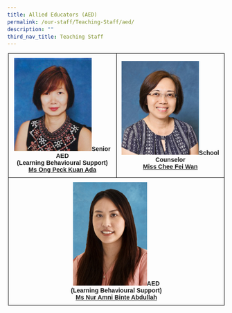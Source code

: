 ```yaml
---
title: Allied Educators (AED)
permalink: /our-staff/Teaching-Staff/aed/
description: ""
third_nav_title: Teaching Staff
---
```

<style type="text/css">
.tg  {border-collapse:collapse;border-spacing:0;margin:0px auto;}
.tg td{border-color:black;border-style:solid;border-width:1px;font-family:Arial, sans-serif;font-size:14px;
  overflow:hidden;padding:10px 5px;word-break:normal;}
.tg th{border-color:black;border-style:solid;border-width:1px;font-family:Arial, sans-serif;font-size:14px;
  font-weight:normal;overflow:hidden;padding:10px 5px;word-break:normal;}
.tg .tg-wa1i{font-weight:bold;text-align:center;vertical-align:middle}
</style>
<table class="tg" style="undefined;table-layout: fixed; width: 500px">
<colgroup>
<col style="width: 250px">
<col style="width: 250px">
</colgroup>
<tbody>
  <tr>
    <td class="tg-wa1i"><img src="/images/aed1.jpeg" 
     style="width:75%">Senior AED<br>(Learning Behavioural Support)<br><a href="mailto:ong_peck_kuan@moe.edu.sg">Ms Ong Peck Kuan Ada</a></td>
    <td class="tg-wa1i"><img src="/images/aed2.jpeg" 
     style="width:75%">School Counselor<br><a href="mailto:chee_fei_wan@moe.edu.sg" target="">Miss Chee Fei Wan</a></td>
  </tr>
  <tr>
    <td class="tg-wa1i" colspan="2"><img src="/images/aed3.jpeg" 
     style="width:35%">AED<br>(Learning Behavioural Support)<br><a class="" href="mailto:nur_amni_abdullah@moe.edu.sg">Ms Nur Amni Binte Abdullah</td>
  </tr>
</tbody>
</table>